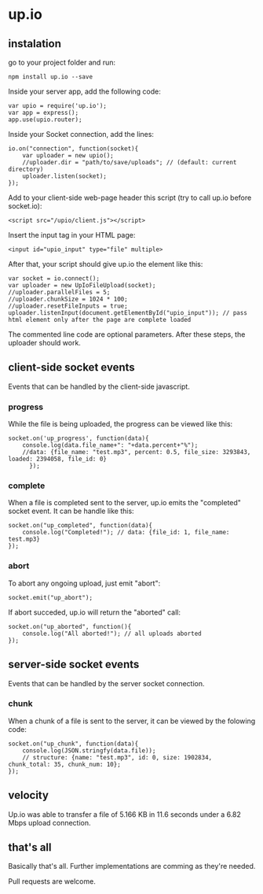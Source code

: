 # up.io
## instalation
go to your project folder and run:

```npm install up.io --save```

Inside your server app, add the following code:

```
var upio = require('up.io');
var app = express();
app.use(upio.router);
```

Inside your Socket connection, add the lines:

```
io.on("connection", function(socket){
    var uploader = new upio();
    //uploader.dir = "path/to/save/uploads"; // (default: current directory)
    uploader.listen(socket);
});
```

Add to your client-side web-page header this script (try to call up.io before socket.io):

```<script src="/upio/client.js"></script>```

Insert the input tag in your HTML page:

```<input id="upio_input" type="file" multiple>```

After that, your script should give up.io the element like this:

```
var socket = io.connect();
var uploader = new UpIoFileUpload(socket);
//uploader.parallelFiles = 5;
//uploader.chunkSize = 1024 * 100;
//uploader.resetFileInputs = true;
uploader.listenInput(document.getElementById("upio_input")); // pass html element only after the page are complete loaded
```

The commented line code are optional parameters. After these steps, the uploader should work.

## client-side socket events

Events that can be handled by the client-side javascript.

### progress

While the file is being uploaded, the progress can be viewed like this:

```
socket.on('up_progress', function(data){
	console.log(data.file_name+": "+data.percent+"%");
	//data: {file_name: "test.mp3", percent: 0.5, file_size: 3293843, loaded: 2394058, file_id: 0}
      });
```

### complete

When a file is completed sent to the server, up.io emits the "completed" socket event. It can be handle like this: 

```
socket.on("up_completed", function(data){
    console.log("Completed!"); // data: {file_id: 1, file_name: test.mp3}
});
```

### abort

To abort any ongoing upload, just emit "abort":

```socket.emit("up_abort");```

If abort succeded, up.io will return the "aborted" call:

```
socket.on("up_aborted", function(){
    console.log("All aborted!"); // all uploads aborted
});
```

## server-side socket events

Events that can be handled by the server socket connection.

### chunk

When a chunk of a file is sent to the server, it can be viewed by the folowing code:

```
socket.on("up_chunk", function(data){
	console.log(JSON.stringfy(data.file)); 
	// structure: {name: "test.mp3", id: 0, size: 1902834, chunk_total: 35, chunk_num: 10};
});
```

## velocity

Up.io was able to transfer a file of 5.166 KB in 11.6 seconds under a 6.82 Mbps upload connection.

## that's all

Basically that's all. Further implementations are comming as they're needed.

Pull requests are welcome.

